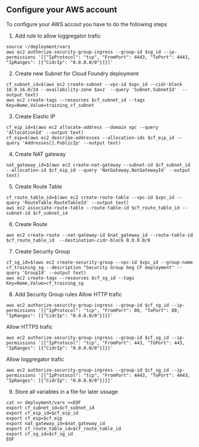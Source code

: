 ## Configure your AWS account

To configure your AWS accout you have to do the following steps

1. Add rule to allow loggregator trafic
```
source ~/deployment/vars
aws ec2 authorize-security-group-ingress --group-id $sg_id --ip-permissions '[{"IpProtocol": "tcp", "FromPort": 4443, "ToPort": 4443, "IpRanges": [{"CidrIp": "0.0.0.0/0"}]}]'
```

2. Create new Subnet for Cloud Foundry deployment
```
cf_subnet_id=$(aws ec2 create-subnet --vpc-id $vpc_id --cidr-block 10.0.16.0/24 --availability-zone $avz  --query 'Subnet.SubnetId'  --output text)
aws ec2 create-tags --resources $cf_subnet_id --tags Key=Name,Value=training_cf_subnet
```

3. Create Elastic IP
```
cf_eip_id=$(aws ec2 allocate-address --domain vpc --query 'AllocationId' --output text)
cf_eip=$(aws ec2 describe-addresses --allocation-ids $cf_eip_id --query 'Addresses[].PublicIp' --output text)
```

4. Create NAT gateway
```
nat_gateway_id=$(aws ec2 create-nat-gateway --subnet-id $cf_subnet_id --allocation-id $cf_eip_id --query 'NatGateway.NatGatewayId' --output text)
```

5. Create Route Table
```
cf_route_table_id=$(aws ec2 create-route-table --vpc-id $vpc_id --query 'RouteTable.RouteTableId' --output text)
aws ec2 associate-route-table --route-table-id $cf_route_table_id --subnet-id $cf_subnet_id 
```

6. Create Route
```
aws ec2 create-route --nat-gateway-id $nat_gateway_id --route-table-id $cf_route_table_id  --destination-cidr-block 0.0.0.0/0
```

7. Create Security Group
```
cf_sg_id=$(aws ec2 create-security-group --vpc-id $vpc_id --group-name cf_training_sg --description "Security Group bog CF deployment" --query 'GroupId' --output text)
aws ec2 create-tags --resources $cf_sg_id --tags Key=Name,Value=cf_training_sg
```

8. Add Security Group rules
Allow HTTP trafic
```
aws ec2 authorize-security-group-ingress --group-id $cf_sg_id --ip-permissions '[{"IpProtocol": "tcp", "FromPort": 80, "ToPort": 80, "IpRanges": [{"CidrIp": "0.0.0.0/0"}]}]'
```
Allow HTTPS trafic
```
aws ec2 authorize-security-group-ingress --group-id $cf_sg_id --ip-permissions '[{"IpProtocol": "tcp", "FromPort": 443, "ToPort": 443, "IpRanges": [{"CidrIp": "0.0.0.0/0"}]}]'
```
Allow loggregator trafic
```
aws ec2 authorize-security-group-ingress --group-id $cf_sg_id --ip-permissions '[{"IpProtocol": "tcp", "FromPort": 4443, "ToPort": 4443, "IpRanges": [{"CidrIp": "0.0.0.0/0"}]}]'
```

9. Store all variables in a file for later ussage
```
cat >> deployment/vars <<EOF
export cf_subnet_id=$cf_subnet_id
export cf_eip_id=$cf_eip_id
export cf_eip=$cf_eip
export nat_gateway_id=$nat_gateway_id
export cf_route_table_id=$cf_route_table_id
export cf_sg_id=$cf_sg_id
EOF
```
